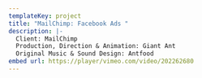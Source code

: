 ```yaml
---
templateKey: project
title: "MailChimp: Facebook Ads "
description: |-
  Client: MailChimp
  Production, Direction & Animation: Giant Ant
  Original Music & Sound Design: Antfood
embed url: https://player/vimeo.com/video/202262680
---
```

